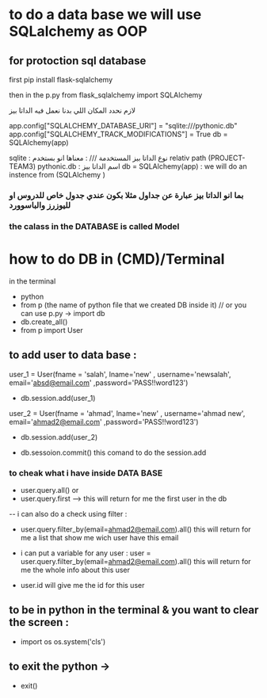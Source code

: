# to do a data base we will use SQLalchemy  as OOP 
## for protoction sql database

first pip install flask-sqlalchemy

then in the p.py 
from flask_sqlalchemy import SQLAlchemy

لازم نحدد المكان اللي بدنا نعمل فيه الداتا بيز

app.config["SQLALCHEMY_DATABASE_URI"] = "sqlite:///pythonic.db"
app.config["SQLALCHEMY_TRACK_MODIFICATIONS"] = True
db = SQLAlchemy(app)

sqlite : نوع الداتا بيز المستخدمة 
/// : معناها انو بستخدم relativ path (PROJECT-TEAM3)
pythonic.db : اسم الداتا بيز
db = SQLAlchemy(app) : we will do an instence from (SQLAlchemy )

### بما انو الداتا بيز عبارة عن جداول مثلا بكون عندي جدول خاص للدروس او لليوزرز والباسوورد
### the calass in the DATABASE is called Model

# how to do DB in (CMD)/Terminal
 in the terminal 
 * python 
 * from p (the name of python file that we created DB inside it) // or you can use p.py  -> import db
* db.create_all()
* from p import User
 ## to add user to data base :
 user_1 = User(fname = 'salah', lname='new' , username='newsalah', email='absd@email.com' ,password='PASS!!word123')

* db.session.add(user_1)

 user_2 = User(fname = 'ahmad', lname='new' , username='ahmad new', email='ahmad2@email.com' ,password='PASS!!word123')

* db.session.add(user_2)


 * db.sessoion.commit()
this comand to do the session.add 

### to cheak what i have inside DATA BASE 
* user.query.all()
or 
* user.query.first
 --> this will return for me the first user in the db 

-- i can also do a check using filter :
* user.query.filter_by(email=ahmad2@email.com).all()
this will return for me a list that show me wich user have this email

* i can put a variable for any user :
user = user.query.filter_by(email=ahmad2@email.com).all()
this will return for me the whole info about this user 

* user.id 
will give me the id for this user 

## to be in python in the terminal & you want to clear the screen : 
* import os 
os.system('cls')

## to exit the python -> 
* exit()